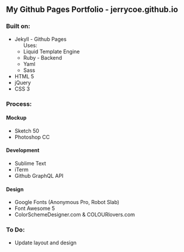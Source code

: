 ## My Github Pages Portfolio - jerrycoe.github.io

### Built on:

<ul>
	<li>
		Jekyll - Github Pages
		<ul>
			Uses:
			<li>
				Liquid Template Engine
			</li>
			<li>
				Ruby - Backend
			</li>
			<li>
				Yaml
			</li>
			<li>
				Sass
			</li>
		</ul>
	</li>
	<li>
		HTML 5
	</li>
	<li>
		jQuery
	</li>
	<li>
		CSS 3
	</li>
</ul>

### Process:

#### Mockup
<ul>
	<li>
		Sketch 50
	</li>
	<li>
		Photoshop CC
	</li>
</ul>

#### Development
<ul>
	<li>
		Sublime Text
	</li>
	<li>
		iTerm
	</li>
	<li>
		Github GraphQL API
	</li>
</ul>

#### Design
<ul>
	<li>
		Google Fonts (Anonymous Pro, Robot Slab)
	</li>
	<li>
		Font Awesome 5
	</li>
	<li>
		ColorSchemeDesigner.com & COLOURlovers.com
	</li>
</ul>

### To Do:
<ul>
	<li>
		Update layout and design
	</li>
</ul>
